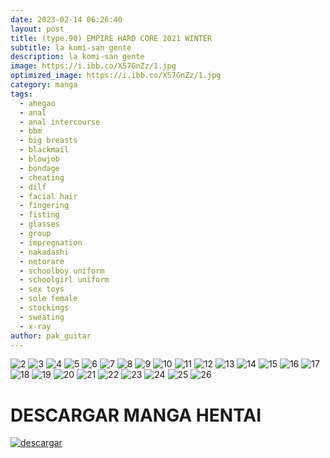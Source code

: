 ```yaml
---
date: 2023-02-14 06:26:40
layout: post
title: (type.90) EMPIRE HARD CORE 2021 WINTER
subtitle: la komi-san gente
description: la komi-san gente
image: https://i.ibb.co/X57GnZz/1.jpg
optimized_image: https://i.ibb.co/X57GnZz/1.jpg
category: manga
tags:
  - ahegao
  - anal
  - anal intercourse
  - bbm
  - big breasts
  - blackmail
  - blowjob
  - bondage
  - cheating
  - dilf
  - facial hair
  - fingering
  - fisting
  - glasses
  - group
  - impregnation
  - nakadashi
  - netorare
  - schoolboy uniform
  - schoolgirl uniform
  - sex toys
  - sole female
  - stockings
  - sweating
  - x-ray
author: pak_guitar
---
```


<img src="https://i.ibb.co/VMq0FX0/2.jpg" alt="2" border="0">

<img src="https://i.ibb.co/sWJrfdc/3.jpg" alt="3" border="0">

<img src="https://i.ibb.co/C2mDjDx/4.jpg" alt="4" border="0">

<img src="https://i.ibb.co/jJKZTbx/5.jpg" alt="5" border="0">

<img src="https://i.ibb.co/KwkFBxV/6.jpg" alt="6" border="0">

<img src="https://i.ibb.co/tQbY9Hh/7.jpg" alt="7" border="0">

<img src="https://i.ibb.co/vD5vGy2/8.jpg" alt="8" border="0">

<img src="https://i.ibb.co/rkt24BR/9.jpg" alt="9" border="0">

<img src="https://i.ibb.co/H4c3DBK/10.jpg" alt="10" border="0">

<img src="https://i.ibb.co/TmvbVKy/11.jpg" alt="11" border="0">

<img src="https://i.ibb.co/sHdbs27/12.jpg" alt="12" border="0">

<img src="https://i.ibb.co/yW3TSvb/13.jpg" alt="13" border="0">

<img src="https://i.ibb.co/ZJ5pwVh/14.jpg" alt="14" border="0">

<img src="https://i.ibb.co/xDNHrXK/15.jpg" alt="15" border="0">

<img src="https://i.ibb.co/k6tB118/16.jpg" alt="16" border="0">

<img src="https://i.ibb.co/mDSwMwj/17.jpg" alt="17" border="0">

<img src="https://i.ibb.co/dD3z8Y2/18.jpg" alt="18" border="0">

<img src="https://i.ibb.co/2P4frhZ/19.jpg" alt="19" border="0">

<img src="https://i.ibb.co/WP319qB/20.jpg" alt="20" border="0">

<img src="https://i.ibb.co/2sRKXtT/21.jpg" alt="21" border="0">

<img src="https://i.ibb.co/gRDtTKz/22.jpg" alt="22" border="0">

<img src="https://i.ibb.co/zrJpBNY/23.jpg" alt="23" border="0">

<img src="https://i.ibb.co/pnkP09N/24.jpg" alt="24" border="0">

<img src="https://i.ibb.co/c3Q3qXg/25.jpg" alt="25" border="0">

<img src="https://i.ibb.co/WxgkhGw/26.jpg" alt="26" border="0">


# DESCARGAR MANGA HENTAI
<a href="https://mixdrop.gl/f/wnvo3qddtxvqgr"><img src="https://i.ibb.co/ph6KsCR/descargar.png" alt="descargar"/></a>



